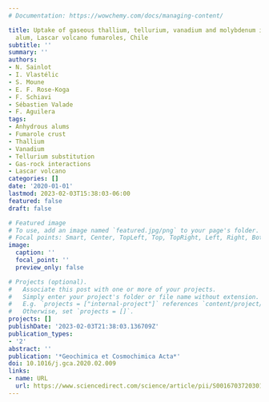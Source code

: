 ```yaml
---
# Documentation: https://wowchemy.com/docs/managing-content/

title: Uptake of gaseous thallium, tellurium, vanadium and molybdenum into anhydrous
  alum, Lascar volcano fumaroles, Chile
subtitle: ''
summary: ''
authors:
- N. Sainlot
- I. Vlastélic
- S. Moune
- E. F. Rose-Koga
- F. Schiavi
- Sébastien Valade
- F. Aguilera
tags:
- Anhydrous alums
- Fumarole crust
- Thallium
- Vanadium
- Tellurium substitution
- Gas-rock interactions
- Lascar volcano
categories: []
date: '2020-01-01'
lastmod: 2023-02-03T15:38:03-06:00
featured: false
draft: false

# Featured image
# To use, add an image named `featured.jpg/png` to your page's folder.
# Focal points: Smart, Center, TopLeft, Top, TopRight, Left, Right, BottomLeft, Bottom, BottomRight.
image:
  caption: ''
  focal_point: ''
  preview_only: false

# Projects (optional).
#   Associate this post with one or more of your projects.
#   Simply enter your project's folder or file name without extension.
#   E.g. `projects = ["internal-project"]` references `content/project/deep-learning/index.md`.
#   Otherwise, set `projects = []`.
projects: []
publishDate: '2023-02-03T21:38:03.136709Z'
publication_types:
- '2'
abstract: ''
publication: '*Geochimica et Cosmochimica Acta*'
doi: 10.1016/j.gca.2020.02.009
links:
- name: URL
  url: https://www.sciencedirect.com/science/article/pii/S0016703720301198
---
```

